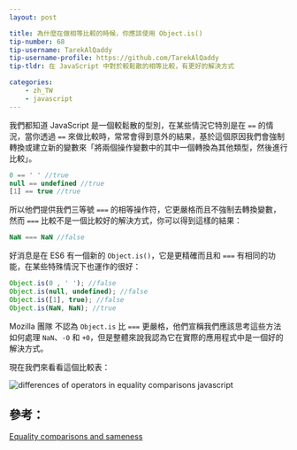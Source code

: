 ```yaml
---
layout: post

title: 為什麼在做相等比較的時候，你應該使用 Object.is()
tip-number: 68
tip-username: TarekAlQaddy
tip-username-profile: https://github.com/TarekAlQaddy
tip-tldr: 在 JavaScript 中對於較鬆散的相等比較，有更好的解決方式

categories:
    - zh_TW
    - javascript
---
```


我們都知道 JavaScript 是一個較鬆散的型別，在某些情況它特別是在 `==` 的情況，當你透過 `==` 來做比較時，常常會得到意外的結果，基於這個原因我們會強制轉換或建立新的變數來「將兩個操作變數中的其中一個轉換為其他類型，然後進行比較」。

``` javascript
0 == ' ' //true
null == undefined //true
[1] == true //true
```

所以他們提供我們三等號 `===` 的相等操作符，它更嚴格而且不強制去轉換變數，然而 `===` 比較不是一個比較好的解決方式，你可以得到這樣的結果：

``` javascript
NaN === NaN //false
```

好消息是在 ES6 有一個新的 `Object.is()`，它是更精確而且和 `===` 有相同的功能，在某些特殊情況下也運作的很好：

``` javascript
Object.is(0 , ' '); //false
Object.is(null, undefined); //false
Object.is([1], true); //false
Object.is(NaN, NaN); //true
```

Mozilla 團隊 不認為 `Object.is` 比 `===` 更嚴格，他們宣稱我們應該思考這些方法如何處理 `NaN`、`-0` 和 `+0`，但是整體來說我認為它在實際的應用程式中是一個好的解決方式。

現在我們來看看這個比較表：

![differences of operators in equality comparisons javascript](http://i.imgur.com/pCyqkLc.png)

## 參考：
[Equality comparisons and sameness](http://developer.mozilla.org/en-US/docs/Web/JavaScript/Equality_comparisons_and_sameness)
